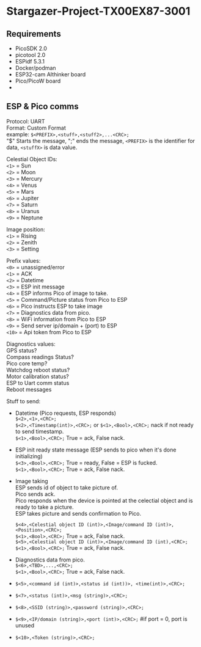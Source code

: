 # Stargazer-Project-TX00EX87-3001


## Requirements
-   PicoSDK 2.0
-   picotool 2.0
-   ESPidf 5.3.1
-   Docker/podman
-   ESP32-cam AIthinker board
-   Pico/PicoW board
-   



## ESP & Pico comms
Protocol: UART<br>
Format: Custom Format<br>
example: `$<PREFIX>,<stuff>,<stuff2>,...<CRC>;`<br>
"$" Starts the message, ";" ends the message, `<PREFIX>` is the identifier for data, `<stuffX>` is data value.<br>

Celestial Object IDs:<br>
`<1>` = Sun<br>
`<2>` = Moon<br>
`<3>` = Mercury<br>
`<4>` = Venus<br>
`<5>` = Mars<br>
`<6>` = Jupiter<br>
`<7>` = Saturn<br>
`<8>` = Uranus<br>
`<9>` = Neptune<br>

Image position:<br>
`<1>` = Rising<br>
`<2>` = Zenith<br>
`<3>` = Setting<br>

Prefix values:<br>
`<0>` = unassigned/error<br>
`<1>` = ACK<br>
`<2>` = Datetime<br>
`<3>` = ESP init message<br>
`<4>` = ESP informs Pico of image to take.<br>
`<5>` = Command/Picture status from Pico to ESP<br>
`<6>` = Pico instructs ESP to take image<br>
`<7>` = Diagnostics data from pico.         
`<8>` = WiFi information from Pico to ESP       
`<9>` = Send server ip/domain + (port) to ESP   
`<10>` = Api token from Pico to ESP             

Diagnostics values:<br>
GPS status?<br>
Compass readings Status?<br>
Pico core temp?<br>
Watchdog reboot status?<br>
Motor calibration status?<br>
ESP to Uart comm status<br>
Reboot messages<br>


Stuff to send:

-   Datetime (Pico requests, ESP responds)<br>
    `$<2>,<1>,<CRC>;`<br>
    `$<2>,<Timestamp(int)>,<CRC>;` or `$<1>,<Bool>,<CRC>;` nack if not ready to send timestamp.<br>
    `$<1>,<Bool>,<CRC>;` True = ack, False nack.

-   ESP init ready state message (ESP sends to pico when it's done initializing)<br>
    `$<3>,<Bool>,<CRC>;` True = ready, False = ESP is fucked.<br>
    `$<1>,<Bool>,<CRC>;` True = ack, False nack.

-   Image taking<br>
    ESP sends id of object to take picture of.<br>
    Pico sends ack.<br>
    Pico responds when the device is pointed at the celectial object and is ready to take a picture.<br>
    ESP takes picture and sends confirmation to Pico.<br>

    `$<4>,<Celestial object ID (int)>,<Image/command ID (int)>,<Position>,<CRC>;`<br>
    `$<1>,<Bool>,<CRC>;` True = ack, False nack.<br>
    `$<5>,<Celestial object ID (int)>,<Image/command ID (int),<CRC>;`<br>
    `$<1>,<Bool>,<CRC>;` True = ack, False nack.<br>

-   Diagnostics data from pico.<br>
    `$<6>,<TBD>,...,<CRC>;`<br>
    `$<1>,<Bool>,<CRC>;` True = ack, False nack.<br>


-   `$<5>,<command id (int)>,<status id (int))>, <time(int)>,<CRC>;`<br>
-   `$<7>,<status (int)>,<msg (string)>,<CRC>;`<br>
-   `$<8>,<SSID (string)>,<password (string)>,<CRC>;`<br>
-   `$<9>,<IP/domain (string)>,<port (int)>,<CRC>;` #if port = 0, port is unused<br>
-   `$<10>,<Token (string)>,<CRC>;`<br>